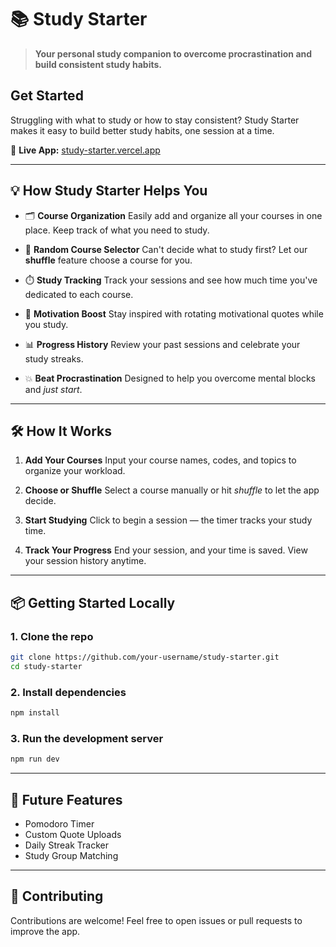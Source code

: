 
# 📚 Study Starter

> **Your personal study companion to overcome procrastination and build consistent study habits.**
##  Get Started

Struggling with what to study or how to stay consistent? Study Starter makes it easy to build better study habits, one session at a time.

🔗 **Live App:** [study-starter.vercel.app](https://study-starter.vercel.app)

---



## 💡 How Study Starter Helps You

* 🗂️ **Course Organization**
  Easily add and organize all your courses in one place. Keep track of what you need to study.

* 🔀 **Random Course Selector**
  Can't decide what to study first? Let our **shuffle** feature choose a course for you.

* ⏱️ **Study Tracking**
  Track your sessions and see how much time you've dedicated to each course.

* 💬 **Motivation Boost**
  Stay inspired with rotating motivational quotes while you study.

* 📊 **Progress History**
  Review your past sessions and celebrate your study streaks.

* 💥 **Beat Procrastination**
  Designed to help you overcome mental blocks and *just start*.

---

## 🛠️ How It Works

1. **Add Your Courses**
   Input your course names, codes, and topics to organize your workload.

2. **Choose or Shuffle**
   Select a course manually or hit *shuffle* to let the app decide.

3. **Start Studying**
   Click to begin a session — the timer tracks your study time.

4. **Track Your Progress**
   End your session, and your time is saved. View your session history anytime.

---



## 📦 Getting Started Locally

### 1. Clone the repo

```bash
git clone https://github.com/your-username/study-starter.git
cd study-starter
```

### 2. Install dependencies

```bash
npm install
```


### 3. Run the development server

```bash
npm run dev
```

---

## 🌟 Future Features

* Pomodoro Timer
* Custom Quote Uploads
* Daily Streak Tracker
* Study Group Matching

---

## 🤝 Contributing

Contributions are welcome! Feel free to open issues or pull requests to improve the app.




